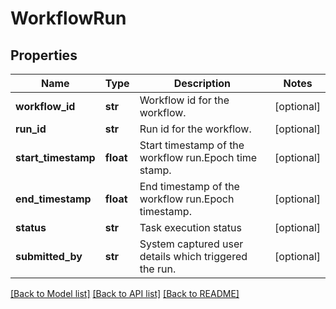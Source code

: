 # WorkflowRun

## Properties
Name | Type | Description | Notes
------------ | ------------- | ------------- | -------------
**workflow_id** | **str** | Workflow id for the workflow. | [optional] 
**run_id** | **str** | Run id for the workflow. | [optional] 
**start_timestamp** | **float** | Start timestamp of the workflow run.Epoch time stamp. | [optional] 
**end_timestamp** | **float** | End timestamp of the workflow run.Epoch timestamp. | [optional] 
**status** | **str** | Task execution status | [optional] 
**submitted_by** | **str** | System captured user details which triggered the  run. | [optional] 

[[Back to Model list]](../README.md#documentation-for-models) [[Back to API list]](../README.md#documentation-for-api-endpoints) [[Back to README]](../README.md)


